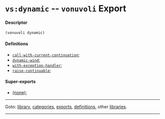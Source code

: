 

<a id='export__vonuvoli__vs_3a_dynamic'></a>

# `vs:dynamic` -- `vonuvoli` Export


<a id='export__vonuvoli__vs_3a_dynamic__descriptor'></a>

#### Descriptor

````
(vonuvoli dynamic)
````


<a id='export__vonuvoli__vs_3a_dynamic__definitions'></a>

#### Definitions

 * [`call-with-current-continuation`](../../vonuvoli/definitions/call-with-current-continuation.md#definition__vonuvoli__call-with-current-continuation);
 * [`dynamic-wind`](../../vonuvoli/definitions/dynamic-wind.md#definition__vonuvoli__dynamic-wind);
 * [`with-exception-handler`](../../vonuvoli/definitions/with-exception-handler.md#definition__vonuvoli__with-exception-handler);
 * [`raise-continuable`](../../vonuvoli/definitions/raise-continuable.md#definition__vonuvoli__raise-continuable);


<a id='export__vonuvoli__vs_3a_dynamic__super-exports'></a>

#### Super-exports

 * [(none)](../../vonuvoli/exports/_index.md#toc__vonuvoli__exports);

----

Goto: [library](../../vonuvoli/_index.md#library__vonuvoli), [categories](../../vonuvoli/categories/_index.md#toc__vonuvoli__categories), [exports](../../vonuvoli/exports/_index.md#toc__vonuvoli__exports), [definitions](../../vonuvoli/definitions/_index.md#toc__vonuvoli__definitions), other [libraries](../../_libraries.md#toc__libraries).

----

